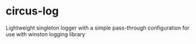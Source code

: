 # circus-log
Lightweight singleton logger with a simple pass-through configuration for use with winston logging library
